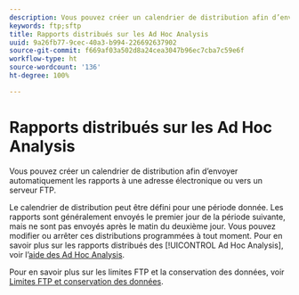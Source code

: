 ```yaml
---
description: Vous pouvez créer un calendrier de distribution afin d’envoyer automatiquement les rapports à une adresse électronique ou vers un serveur FTP.
keywords: ftp;sftp
title: Rapports distribués sur les Ad Hoc Analysis
uuid: 9a26fb77-9cec-40a3-b994-226692637902
source-git-commit: f669af03a502d8a24cea3047b96ec7cba7c59e6f
workflow-type: ht
source-wordcount: '136'
ht-degree: 100%

---
```



# Rapports distribués sur les Ad Hoc Analysis

Vous pouvez créer un calendrier de distribution afin d’envoyer automatiquement les rapports à une adresse électronique ou vers un serveur FTP.

Le calendrier de distribution peut être défini pour une période donnée. Les rapports sont généralement envoyés le premier jour de la période suivante, mais ne sont pas envoyés après le matin du deuxième jour. Vous pouvez modifier ou arrêter ces distributions programmées à tout moment. Pour en savoir plus sur les rapports distribués des [!UICONTROL Ad Hoc Analysis], voir l’[aide des Ad Hoc Analysis](https://experienceleague.adobe.com/docs/analytics/analyze/ad-hoc-analysis/adhoc-home.html?lang=fr#Discover_Help).

Pour en savoir plus sur les limites FTP et la conservation des données, voir [Limites FTP et conservation des données](/help/export/ftp-and-sftp/ftp-limits.md).
